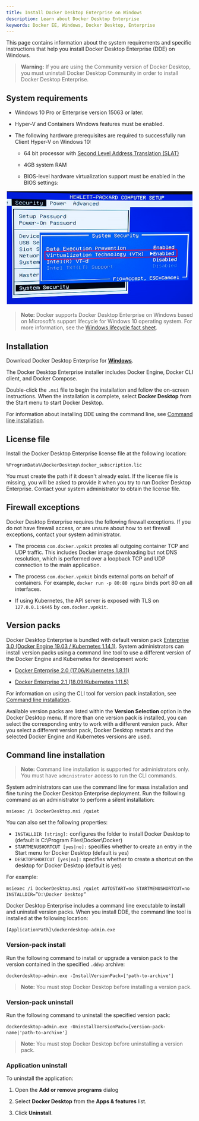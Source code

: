 ```yaml
---
title: Install Docker Desktop Enterprise on Windows
description: Learn about Docker Desktop Enterprise
keywords: Docker EE, Windows, Docker Desktop, Enterprise
---
```


This page contains information about the system requirements and specific instructions that help you install Docker Desktop Enterprise (DDE) on Windows.

> **Warning:** If you are using the Community version of Docker Desktop, you must uninstall Docker Desktop Community in order to install Docker Desktop Enterprise.

## System requirements

- Windows 10 Pro or Enterprise version 15063 or later.

- Hyper-V and Containers Windows features must be enabled.

- The following hardware prerequisites are required to successfully run Client
Hyper-V on Windows 10:

  - 64 bit processor with [Second Level Address Translation (SLAT)](http://en.wikipedia.org/wiki/Second_Level_Address_Translation)

  - 4GB system RAM

  - BIOS-level hardware virtualization support must be enabled in the
    BIOS settings:

![Virtualization Technology (VTx) must be enabled in BIOS settings](../../images/windows-prereq.png "BIOS setting information for hardware virtualization support")

> **Note:** Docker supports Docker Desktop Enterprise on Windows based on Microsoft’s support lifecycle for Windows 10 operating system. For more information, see the [Windows lifecycle fact sheet](https://support.microsoft.com/en-us/help/13853/windows-lifecycle-fact-sheet).

## Installation

Download Docker Desktop Enterprise for [**Windows**](https://download.docker.com/win/enterprise/DockerDesktop.msi).

The Docker Desktop Enterprise installer includes Docker Engine, Docker CLI client, and Docker Compose.

Double-click the `.msi` file to begin the installation and follow the on-screen instructions. When the installation is complete, select **Docker Desktop** from the Start menu to start Docker Desktop.

For information about installing DDE using the command line, see [Command line installation](#command-line-installation).

## License file

Install the Docker Desktop Enterprise license file at the following location:

    %ProgramData%\DockerDesktop\docker_subscription.lic

You must create the path if it doesn't already exist. If the license file is missing, you will be asked to provide it when you try to run Docker Desktop Enterprise. Contact your system administrator to obtain the license file.

## Firewall exceptions

Docker Desktop Enterprise requires the following firewall exceptions. If you do not have firewall access, or are unsure about how to set firewall exceptions, contact your system administrator.

- The process `com.docker.vpnkit` proxies all outgoing container TCP and
    UDP traffic. This includes Docker image downloading but not DNS
    resolution, which is performed over a loopback TCP and UDP connection
    to the main application.

- The process `com.docker.vpnkit` binds external ports on behalf of
    containers. For example, `docker run -p 80:80 nginx` binds port 80 on all
    interfaces.

- If using Kubernetes, the API server is exposed with TLS on `127.0.0.1:6445` by `com.docker.vpnkit`.

## Version packs

Docker Desktop Enterprise is bundled with default version pack [Enterprise 3.0 (Docker Engine 19.03 / Kubernetes 1.14.1)](https://download.docker.com/win/enterprise/enterprise-3.0.ddvp). System administrators can install version packs using a command line tool to use a different version of the Docker Engine and Kubernetes for development work:

- [Docker Enterprise 2.0 (17.06/Kubernetes 1.8.11)](https://download.docker.com/win/enterprise/enterprise-2.0.ddvp)

- [Docker Enterprise 2.1 (18.09/Kubernetes 1.11.5)](https://download.docker.com/win/enterprise/enterprise-2.1.ddvp)

For information on using the CLI tool for version pack installation, see [Command line installation](#command-line-installation).

Available version packs are listed within the **Version Selection** option in the Docker Desktop menu. If more than one version pack is installed, you can select the corresponding entry to work with a different version pack. After you select a different version pack, Docker Desktop restarts and the selected Docker Engine and Kubernetes versions are used.

## Command line installation

>**Note:** Command line installation is supported for administrators only. You must have `administrator` access to run the CLI commands.

System administrators can use the command line for mass installation and fine tuning the Docker Desktop Enterprise deployment. Run the following command as an administrator to perform a silent installation:

    msiexec /i DockerDesktop.msi /quiet

You can also set the following properties:

- `INSTALLDIR [string]:` configures the folder to install Docker Desktop to (default is C:\Program Files\Docker\Docker)
- `STARTMENUSHORTCUT [yes|no]:` specifies whether to create an entry in the Start menu for Docker Desktop (default is yes)
- `DESKTOPSHORTCUT [yes|no]:` specifies whether to create a shortcut on the desktop for Docker Desktop (default is yes)

For example:

    msiexec /i DockerDesktop.msi /quiet AUTOSTART=no STARTMENUSHORTCUT=no INSTALLDIR=”D:\Docker Desktop”

Docker Desktop Enterprise includes a command line executable to install and uninstall version packs. When you install DDE, the command line tool is installed at the following location:

    [ApplicationPath]\dockerdesktop-admin.exe

### Version-pack install

Run the following command to install or upgrade a version pack to the version contained in the specified `.ddvp` archive:

    dockerdesktop-admin.exe -InstallVersionPack=['path-to-archive']

>**Note:** You must stop Docker Desktop before installing a version pack.

### Version-pack uninstall

Run the following command to uninstall the specified version pack:

    dockerdesktop-admin.exe -UninstallVersionPack=[version-pack-name|'path-to-archive']

>**Note:** You must stop Docker Desktop before uninstalling a version pack.

### Application uninstall

To uninstall the application:

1. Open the **Add or remove programs** dialog

1. Select **Docker Desktop** from the **Apps & features** list.

1. Click **Uninstall**.

